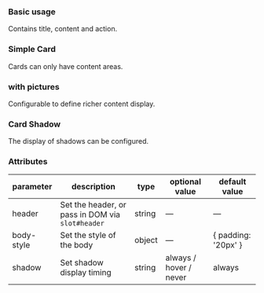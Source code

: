 ### Basic usage

Contains title, content and action.

<source-block>
  <template slot="comp">
    <card-demo1/>
  </template>

  <template slot="code">
  
The Card component includes `header` and `body` sections. The `header` section is required to be dispatched with an explicitly named slot, and is optional.

<<< @/docs/.vuepress/components/card/demo1.vue

  </template>
</source-block>

### Simple Card

Cards can only have content areas.

<source-block>
  <template slot="comp">
    <card-demo2/>
  </template>

  <template slot="code">

<<< @/docs/.vuepress/components/card/demo2.vue

  </template>
</source-block>

### with pictures

Configurable to define richer content display.

<source-block>
  <template slot="comp">
    <card-demo3 />
  </template>

  <template slot="code">

Configure the `body-style` property to customize the `style` of the `body` section, we also use the layout component.

<<< @/docs/.vuepress/components/card/demo3.vue

  </template>
</source-block>

### Card Shadow

The display of shadows can be configured.

<source-block>
  <template slot="comp">
    <card-demo4 />
  </template>

  <template slot="code">

Use the `shadow` property to set when the card shadow appears: `always`, `hover` or `never`.

<<< @/docs/.vuepress/components/card/demo4.vue

  </template>
</source-block>

### Attributes

| parameter  | description                                      | type   | optional value         | default value       |
| ---------- | ------------------------------------------------ | ------ | ---------------------- | ------------------- |
| header     | Set the header, or pass in DOM via `slot#header` | string | —                      | —                   |
| body-style | Set the style of the body                        | object | —                      | { padding: '20px' } |
| shadow     | Set shadow display timing                        | string | always / hover / never | always              |
